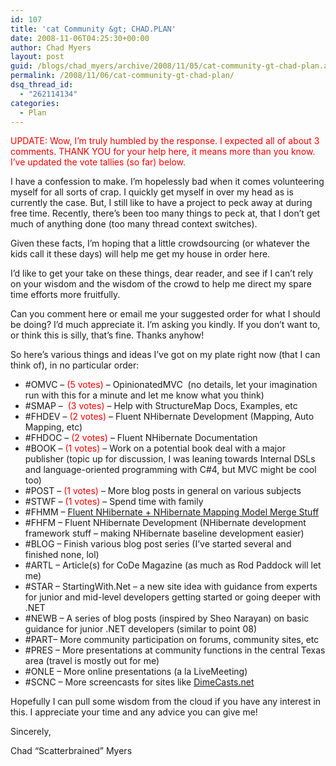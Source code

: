 ```yaml
---
id: 107
title: 'cat Community &gt; CHAD.PLAN'
date: 2008-11-06T04:25:30+00:00
author: Chad Myers
layout: post
guid: /blogs/chad_myers/archive/2008/11/05/cat-community-gt-chad-plan.aspx
permalink: /2008/11/06/cat-community-gt-chad-plan/
dsq_thread_id:
  - "262114134"
categories:
  - Plan
---
```

<font color="#ff0000">UPDATE: Wow, I’m truly humbled by the response. I expected all of about 3 comments. THANK YOU for your help here, it means more than you know.&#160; I’ve updated the vote tallies (so far) below.</font>

I have a confession to make. I’m hopelessly bad when it comes volunteering myself for all sorts of crap. I quickly get myself in over my head as is currently the case. But, I still like to have a project to peck away at during free time. Recently, there’s been too many things to peck at, that I don’t get much of anything done (too many thread context switches).

Given these facts, I’m hoping that a little crowdsourcing (or whatever the kids call it these days) will help me get my house in order here.

I’d like to get your take on these things, dear reader, and see if I can’t rely on your wisdom and the wisdom of the crowd to help me direct my spare time efforts more fruitfully.

Can you comment here or email me your suggested order for what I should be doing? I’d much appreciate it. I’m asking you kindly. If you don’t want to, or think this is silly, that’s fine. Thanks anyhow!

So here’s various things and ideas I’ve got on my plate right now (that I can think of), in no particular order:

  * #OMVC – <font color="#ff0000">(5 votes)</font> – OpinionatedMVC&#160; (no details, let your imagination run with this for a minute and let me know what you think) 
  * #SMAP –&#160; <font color="#ff0000">(3 votes)</font> – Help with StructureMap Docs, Examples, etc 
  * #FHDEV – <font color="#ff0000">(2 votes)</font> – Fluent NHibernate Development (Mapping, Auto Mapping, etc) 
  * #FHDOC – <font color="#ff0000">(2 votes)</font> – Fluent NHibernate Documentation 
  * #BOOK – <font color="#ff0000">(1 votes)</font> – Work on a potential book deal with a major publisher (topic up for discussion, I was leaning towards Internal DSLs and language-oriented programming with C#4, but MVC might be cool too) 
  * #POST – <font color="#ff0000">(1 votes)</font> – More blog posts in general on various subjects 
  * #STWF – <font color="#ff0000">(1 votes)</font> – Spend time with family
  * #FHMM – [Fluent NHibernate + NHibernate Mapping Model Merge Stuff](http://groups.google.com/group/fluent-nhibernate/browse_thread/thread/44f7176442aa0d85) 
  * #FHFM – Fluent NHibernate Development (NHibernate development framework stuff – making NHibernate baseline development easier) 
  * #BLOG – Finish various blog post series (I’ve started several and finished none, lol) 
  * #ARTL – Article(s) for CoDe Magazine (as much as Rod Paddock will let me) 
  * #STAR – StartingWith.Net – a new site idea with guidance from experts for junior and mid-level developers getting started or going deeper with .NET 
  * #NEWB – A series of blog posts (inspired by Sheo Narayan) on basic guidance for junior .NET developers (similar to point 08) 
  * #PART– More community participation on forums, community sites, etc 
  * #PRES – More presentations at community functions in the central Texas area (travel is mostly out for me) 
  * #ONLE – More online presentations (a la LiveMeeting) 
  * #SCNC – More screencasts for sites like [DimeCasts.net](http://www.dimecasts.net) 

Hopefully I can pull some wisdom from the cloud if you have any interest in this. I appreciate your time and any advice you can give me!

Sincerely,

Chad “Scatterbrained” Myers